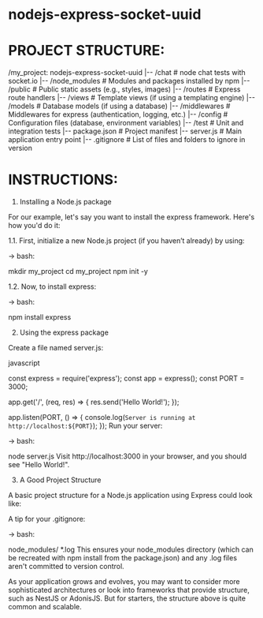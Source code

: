 # nodejs-express-socket-uuid

# PROJECT STRUCTURE:

/my_project: nodejs-express-socket-uuid
|-- /chat                  # node chat tests with socket.io
|-- /node_modules          # Modules and packages installed by npm
|-- /public                # Public static assets (e.g., styles, images)
|-- /routes                # Express route handlers
|-- /views                 # Template views (if using a templating engine)
|-- /models                # Database models (if using a database)
|-- /middlewares           # Middlewares for express (authentication, logging, etc.)
|-- /config                # Configuration files (database, environment variables)
|-- /test                  # Unit and integration tests
|-- package.json           # Project manifest
|-- server.js              # Main application entry point
|-- .gitignore             # List of files and folders to ignore in version


# INSTRUCTIONS:

1. Installing a Node.js package

For our example, let's say you want to install the express framework. Here's how you'd do it:

1.1. First, initialize a new Node.js project (if you haven’t already) by using:

-> bash:

mkdir my_project
cd my_project
npm init -y

1.2. Now, to install express:

-> bash:

npm install express

2. Using the express package

Create a file named server.js:

javascript

const express = require('express');
const app = express();
const PORT = 3000;

app.get('/', (req, res) => {
    res.send('Hello World!');
});

app.listen(PORT, () => {
    console.log(`Server is running at http://localhost:${PORT}`);
});
Run your server:

-> bash:

node server.js
Visit http://localhost:3000 in your browser, and you should see "Hello World!".

3. A Good Project Structure

A basic project structure for a Node.js application using Express could look like:


A tip for your .gitignore:

-> bash:

node_modules/
*.log
This ensures your node_modules directory (which can be recreated with npm install from the package.json) and any .log files aren't committed to version control.

As your application grows and evolves, you may want to consider more sophisticated architectures or look into frameworks that provide structure, such as NestJS or AdonisJS. But for starters, the structure above is quite common and scalable.





